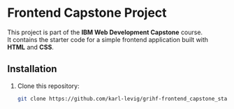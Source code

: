 # Frontend Capstone Project

This project is part of the **IBM Web Development Capstone** course.  
It contains the starter code for a simple frontend application built with **HTML** and **CSS**.

## Installation

1. Clone this repository:
   ```bash
   git clone https://github.com/karl-levig/grihf-frontend_capstone_starter_code.git
